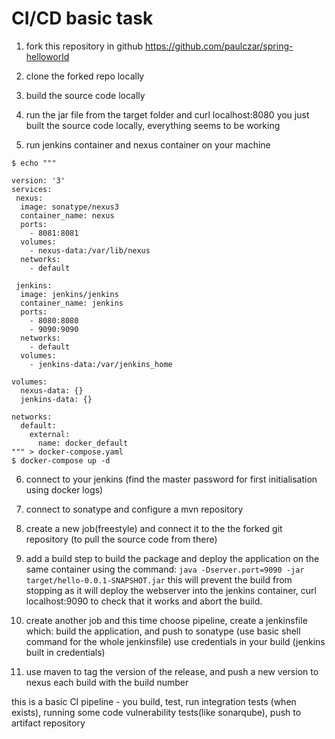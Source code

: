 # CI/CD basic task

1. fork this repository in github
https://github.com/paulczar/spring-helloworld

2. clone the forked repo locally
 
3. build the source code locally

4. run the jar file from the target folder and curl localhost:8080
 you just built the source code locally, everything seems to be working
 
 
5. run jenkins container and nexus container on your machine
```
$ echo """                                                                                                                                                           

version: '3'
services:
 nexus:
  image: sonatype/nexus3
  container_name: nexus
  ports:
    - 8081:8081
  volumes:
    - nexus-data:/var/lib/nexus
  networks:
    - default

 jenkins:
  image: jenkins/jenkins
  container_name: jenkins
  ports:
    - 8080:8080
    - 9090:9090
  networks: 
    - default
  volumes:
    - jenkins-data:/var/jenkins_home
 
volumes:
  nexus-data: {}
  jenkins-data: {}

networks:
  default:
    external:
      name: docker_default
""" > docker-compose.yaml
$ docker-compose up -d
```

6. connect to your jenkins (find the master password for first initialisation using docker logs)
7. connect to sonatype and configure a mvn repository

8. create a new job(freestyle) and connect it to the the forked git repository (to pull the source code from there)

9. add a build step to build the package and deploy the application on the same container using the command:
`java -Dserver.port=9090 -jar  target/hello-0.0.1-SNAPSHOT.jar`
this will prevent the build from stopping as it will deploy the webserver into the jenkins container,
curl localhost:9090 to check that it works and abort the build.

10. create another job and this time choose pipeline, create a jenkinsfile which:
 build the application,  and push to sonatype (use basic shell command for the whole jenkinsfile)
 use credentials in your build (jenkins built in credentials)

11. use maven to tag the version of the release, and push a new version to nexus each build with the build number


this is a basic CI pipeline - you build, test, run integration tests (when exists), running some code vulnerability tests(like sonarqube), push to artifact repository


